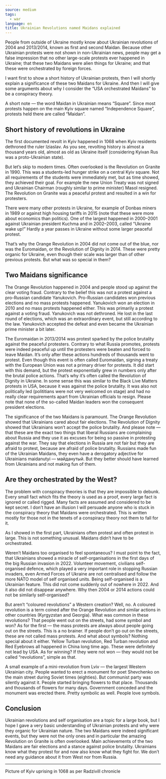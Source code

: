 ```yaml
---
source: medium
tags:
  - war
language: en
title: Ukrainian Revolutions named Maidans explained
---
```


People from outside of Ukraine mostly know about Ukrainian revolutions of 2004 and 2013/2014, known as first and second Maidan.
Because other Ukrainian protests were not shown in non-Ukrainian news, people may get a false impression that no other large-scale protests ever happened in Ukraine; that these two Maidans were alien things for Ukraine; and that these were orchestrated by foreign forces.

I want first to show a short history of Ukrainian protests, then I will shortly explain a significance of these two Maidans for Ukraine.
And then I will give some arguments about why I consider the “USA orchestrated Maidans” to be a conspiracy theory.

A short note — the word Maidan in Ukrainian means “Square”.
Since most protests happen on the main Kyiv square named “Independence Square”, protests held there are called “Maidan”.

## Short history of revolutions in Ukraine

The first documented revolt in Kyiv happened in 1068 when Kyiv residents dethroned the ruler Iziaslav.
As you see, revolting history is almost a thousand years old, almost as old as Ukraine itself (considering Kyivan Rus was a proto-Ukrainian state).

But let’s skip to modern times.
Often overlooked is the Revolution on Granite in 1990.
This was a students-led hunger strike on a central Kyiv square.
Not all requirements of the students were immediately met, but as time showed, they achieved their goal.
For example the new Union Treaty was not signed and Ukrainian Chairman (roughly similar to prime minister) Masol resigned.
The Revolution on Granite was a peaceful protest and resulted in a win for protesters.

There were many other protests in Ukraine, for example of Donbas miners in 1989 or against high housing tariffs in 2015 (note that these were more about economics than politics).
One of the largest happened in 2000–2001 against Ukrainian president Kuchma and in 2002–2003, called “Ukraine wake up!” Hardly a year passes in Ukraine without some larger peaceful protest.

That’s why the Orange Revolution in 2004 did not come out of the blue, nor was the Euromaidan, or the Revolution of Dignity in 2014.
These were pretty organic for Ukraine, even though their scale was larger than of other previous protests.
But what was so special in them?

## Two Maidans significance

The Orange Revolution happened in 2004 and people stood up against the clear voting fraud.
Contrary to the belief this was not a protest against a pro-Russian candidate Yanukovich.
Pro-Russian candidates won previous elections and no mass protests happened.
Yanukovich won an election in 2010 and no mass protests happened either.
This was primarily a protest against a voting fraud.
Yanukovich was not dethroned.
He lost in the last round of elections, which was an extraordinary event, but still according to the law.
Yanukovich accepted the defeat and even became the Ukrainian prime minister a bit later.

The Euromaidan in 2013/2014 was protest sparked by the police brutality against the peaceful protesters.
Contrary to what Russia promotes, protests were indeed peaceful up until the protesters were beaten and forced to leave Maidan.
It’s only after these actions hundreds of thousands went to protest.
Even though this event is often called Euromaidan, signing a treaty with the European Union was not a primary driver for protests.
It did start with this demand, but the protest exponentially grew in numbers only after the brutal police actions.
That’s why it’s often called the Revolution of Dignity in Ukraine.
In some sense this was similar to the Black Live Matters protests in USA, because it was against the police brutality.
It was also not politically led (polititians were not very welcomed on stage) and had no really clear requirements apart from Ukrainian officials to resign.
Please note that none of the so-called Maidan leaders won the consequent president elections.

The significance of the two Maidans is paramount.
The Orange Revolution showed that Ukrainians cared about fair elections.
The Revolution of Dignity showed that Ukrainians won’t accept the police brutality.
And please note — that these are the exact two things that liberal Russians are complaining about Russia and they use it as excuses for being so passive in protesting against the war.
They say that elections in Russia are not fair but they are afraid to protest, because are afraid of police brutality.
Russians made fun of the Ukrainian Maidans, they even have a derogatory adjective for Ukrainians maidanutyi — майданутый.
But they better should have learned from Ukrainians and not making fun of them.

## Are they orchestrated by the West?

The problem with conspiracy theories is that they are impossible to debunk.
Every small fact which fits the theory is used as a proof, every large fact is ignored or called rigged.
Many facts are assumed and considered to be kept secret.
I don’t have an illusion I will persuade anyone who is stuck in the conspiracy theory that Maidans were orchestrated.
This is written mostly for those not in the tenets of a conspiracy theory not them to fall for it.

As I showed in the first part, Ukrainians often protest and often protest in large.
This is not something unusual.
Maidans didn’t have to be orchestrated.

Weren’t Maidans too organised to feel spontaneous? I must point to the fact, that Ukrainians showed a miracle of self-organisations in the first days of the big Russian invasion in 2022.
Volunteer movement, civilians self-organised defence, which played a very important role in stopping Russian invaders, even Armed Forces of Ukraine are not centralised and follow the more NATO model of self organised units.
Being self-organised is a Ukrainian feature.
This did not come suddenly out of nowhere in 2022.
And it also did not disappear anywhere.
Why then 2004 or 2014 actions could not be similarly self-organised?

But aren’t “coloured revolutions” a Western creation? Well, no.
A coloured revolution is a term coined after the Orange Revolution and similar actions in other countries (Kyrgyzstan and Georgia).
What was common in these revolutions? That people went out on the streets, had some symbol and won? As for the first — the mass protests are always about people going out on the streets.
This is a no brainer.
If people don’t go out on the streets, these are not called mass protests.
And what about symbols? Nothing special about it either.
Yellow Turban revolution, Red Turban revolution and Red Eyebrows all happened in China long time ago.
These were definitely not lead by USA.
As for winning? If they were not won — they would not be called “revolutions”, simple as that.

A small example of a mini-revolution from Lviv — the largest Western Ukrainian city.
People wanted to erect a monument for poet Shevchenko on the main street during Soviet times (eighties).
But communist party was silently against it.
People started bringing flowers to that place.
Thousands and thousands of flowers for many days.
Government conceded and the monument was erected there.
Pretty symbolic as well.
People love symbols.

## Conclusion

Ukrainian revolutions and self organisation are a topic for a large book, but I hope I gave a very basic understanding of Ukrainian protests and why were they organic for Ukrainian nature.
The two Maidans were indeed significant events, but they were not the only ones and in particular the amazing Revolution on Granite is often overlooked.
Main achievements of the two Maidans are fair elections and a stance against police brutality.
Ukrainians know what they protest for and now also know what they fight for.
We don’t need any guidance about it from West nor from Russia.

---

Picture of Kyiv uprising in 1068 as per Radzivill chronicle
